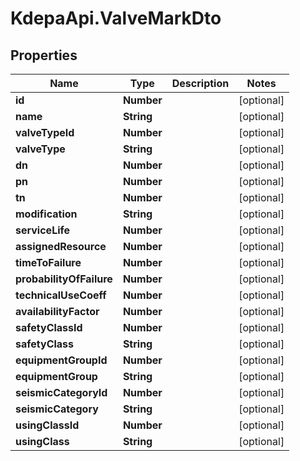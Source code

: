 # KdepaApi.ValveMarkDto

## Properties

Name | Type | Description | Notes
------------ | ------------- | ------------- | -------------
**id** | **Number** |  | [optional] 
**name** | **String** |  | [optional] 
**valveTypeId** | **Number** |  | [optional] 
**valveType** | **String** |  | [optional] 
**dn** | **Number** |  | [optional] 
**pn** | **Number** |  | [optional] 
**tn** | **Number** |  | [optional] 
**modification** | **String** |  | [optional] 
**serviceLife** | **Number** |  | [optional] 
**assignedResource** | **Number** |  | [optional] 
**timeToFailure** | **Number** |  | [optional] 
**probabilityOfFailure** | **Number** |  | [optional] 
**technicalUseCoeff** | **Number** |  | [optional] 
**availabilityFactor** | **Number** |  | [optional] 
**safetyClassId** | **Number** |  | [optional] 
**safetyClass** | **String** |  | [optional] 
**equipmentGroupId** | **Number** |  | [optional] 
**equipmentGroup** | **String** |  | [optional] 
**seismicCategoryId** | **Number** |  | [optional] 
**seismicCategory** | **String** |  | [optional] 
**usingClassId** | **Number** |  | [optional] 
**usingClass** | **String** |  | [optional] 


